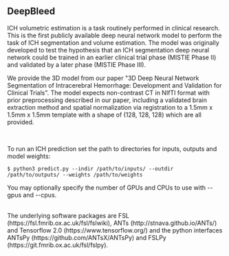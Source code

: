 ## DeepBleed

ICH volumetric estimation is a task routinely performed in clinical research. This is the first publicly available deep neural network model to perform the task of ICH segmentation and volume estimation. The model was originally developed to test the hypothesis that an ICH segmentation deep neural network could be trained in an earlier clinical trial phase (MISTIE Phase II) and validated by a later phase (MISTIE Phase III).

We provide the 3D model from our paper "3D Deep Neural Network Segmentation of Intracerebral Hemorrhage: Development and Validation for Clinical Trials". The model expects non-contrast CT in NIfTI format with prior preprocessing described in our paper, including a validated brain extraction method and spatial normalization via registration to a 1.5mm x 1.5mm x 1.5mm template with a shape of (128, 128, 128) which are all provided.  

 <br/>

To run an ICH prediction set the path to directories for inputs, outputs and model weights:<br/>
```
$ python3 predict.py --indir /path/to/inputs/ --outdir /path/to/outputs/ --weights /path/to/weights
```
You may optionally specify the number of GPUs and CPUs to use with --gpus and --cpus.

<br/>
The underlying software packages are FSL (https://fsl.fmrib.ox.ac.uk/fsl/fslwiki), ANTs (http://stnava.github.io/ANTs/) and Tensorflow 2.0 (https://www.tensorflow.org/) and the python interfaces ANTsPy (https://github.com/ANTsX/ANTsPy) and FSLPy (https://git.fmrib.ox.ac.uk/fsl/fslpy).


<br/>



